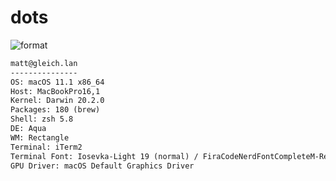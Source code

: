 
# dots

![format](https://github.com/Matt-Gleich/dots/workflows/format/badge.svg)

```txt
matt@gleich.lan 
--------------- 
OS: macOS 11.1 x86_64 
Host: MacBookPro16,1 
Kernel: Darwin 20.2.0 
Packages: 180 (brew) 
Shell: zsh 5.8 
DE: Aqua 
WM: Rectangle 
Terminal: iTerm2 
Terminal Font: Iosevka-Light 19 (normal) / FiraCodeNerdFontCompleteM-Regular 21 (non-ascii) 
GPU Driver: macOS Default Graphics Driver 
```
